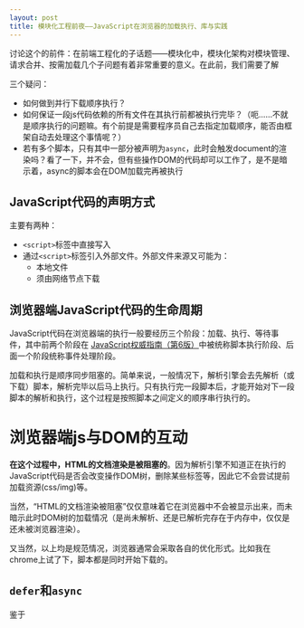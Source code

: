 ```yaml
---
layout: post
title: 模块化工程前夜——JavaScript在浏览器的加载执行、库与实践
---
```


讨论这个的前件：在前端工程化的子话题——模块化中，模块化架构对模块管理、请求合并、按需加载几个子问题有着非常重要的意义。在此前，我们需要了解

三个疑问：

* 如何做到并行下载顺序执行？
* 如何保证一段js代码依赖的所有文件在其执行前都被执行完毕？（呃……不就是顺序执行的问题嘛。有个前提是需要程序员自己去指定加载顺序，能否由框架自动去处理这个事情呢？）
* 若有多个脚本，只有其中一部分被声明为`async`，此时会触发document的渲染吗？看了一下，并不会，但有些操作DOM的代码却可以工作了，是不是暗示着，async的脚本会在DOM加载完再被执行

## JavaScript代码的声明方式

主要有两种：

* `<script>`标签中直接写入
* 通过`<script>`标签引入外部文件。外部文件来源又可能为：
   * 本地文件
   * 须由网络节点下载

## 浏览器端JavaScript代码的生命周期

JavaScript代码在浏览器端的执行一般要经历三个阶段：加载、执行、等待事件，其中前两个阶段在 [JavaScript权威指南（第6版）]()中被统称脚本执行阶段、后面一个阶段统称事件处理阶段。

加载和执行是顺序同步阻塞的。简单来说，一般情况下，解析引擎会去先解析（或下载）脚本，解析完毕以后马上执行。只有执行完一段脚本后，才能开始对下一段脚本的解析和执行，这个过程是按照脚本之间定义的顺序串行执行的。

# 浏览器端js与DOM的互动

**在这个过程中，HTML的文档渲染是被阻塞的**。因为解析引擎不知道正在执行的JavaScript代码是否会改变操作DOM树，删除某些标签等，因此它不会尝试提前加载资源(css/img)等。

当然，“HTML的文档渲染被阻塞”仅仅意味着它在浏览器中不会被显示出来，而未暗示此时DOM树的加载情况（是尚未解析、还是已解析完存在于内存中，仅仅是还未被浏览器渲染）。

又当然，以上均是规范情况，浏览器通常会采取各自的优化形式。比如我在chrome上试了下，脚本都是同时开始下载的。

## `defer`和`async`

鉴于